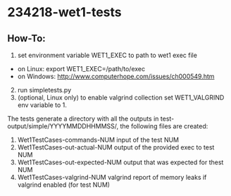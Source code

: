 234218-wet1-tests
=================
How-To:
-------
1. set environment variable WET1_EXEC to path to wet1 exec file
 * on Linux: export WET1_EXEC=/path/to/exec
 * on Windows: http://www.computerhope.com/issues/ch000549.htm
2. run simpletests.py
3. (optional, Linux only) to enable valgrind collection set WET1_VALGRIND env variable to 1.

The tests generate a directory with all the outputs in test-output/simple/YYYYMMDDHHMMSS/, the following files are created:

1. Wet1TestCases-commands-NUM input of the test NUM
2. Wet1TestCases-out-actual-NUM output of the provided exec to test NUM
3. Wet1TestCases-out-expected-NUM output that was expected for thest NUM
4. Wet1TestCases-valgrind-NUM valgrind report of memory leaks if valgrind enabled (for test NUM)
